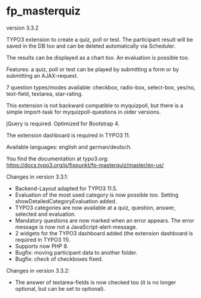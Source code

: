# fp_masterquiz

version 3.3.2

TYPO3 extension to create a quiz, poll or test. The participant result will be saved in the DB too and can be deleted automatically via Scheduler.

The results can be displayed as a chart too. An evaluation is possible too.

Features: a quiz, poll or test can be played by submitting a form or by submitting an AJAX-request.

7 question types/modes available: checkbox, radio-box, select-box, yes/no, text-field, textarea, star-rating.

This extension is not backward compatible to myquizpoll, but there is a simple import-task for myquizpoll-questions in older versions.

jQuery is required. Optimized for Bootstrap 4.

The extension dashboard is required in TYPO3 11.

Available languages: english and german/deutsch.

You find the documentation at typo3.org: https://docs.typo3.org/p/fixpunkt/fp-masterquiz/master/en-us/


Changes in version 3.3.1:
- Backend-Layout adapted for TYPO3 11.5.
- Evaluation of the most used category is now possible too. Setting showDetailedCategoryEvaluation added.
- TYPO3 categories are now available at a quiz, question, answer, selected and evaluation.
- Mandatory questions are now marked when an error appears. The error message is now not a JavaScript-alert-message.
- 2 widgets for the TYPO3 dashboard added (the extension dashboard is required in TYPO3 11).
- Supports now PHP 8.
- Bugfix: moving participant data to another folder.
- Bugfix: check of checkboxes fixed.

Changes in version 3.3.2:
- The answer of textarea-fields is now checked too (it is no longer optional, but can be set to optional).